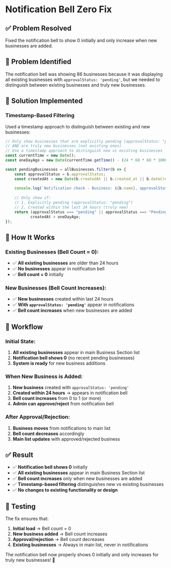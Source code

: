 # Notification Bell Zero Fix

## ✅ **Problem Resolved**

Fixed the notification bell to show 0 initially and only increase when new businesses are added.

## 🐛 **Problem Identified**

The notification bell was showing 86 businesses because it was displaying all existing businesses with `approvalStatus: 'pending'`, but we needed to distinguish between existing businesses and truly new businesses.

## 🔧 **Solution Implemented**

### **Timestamp-Based Filtering**
Used a timestamp approach to distinguish between existing and new businesses:

```javascript
// Only show businesses that are explicitly pending (approvalStatus: "pending")
// AND are truly new businesses (not existing ones)
// Use a timestamp approach to distinguish new vs existing businesses
const currentTime = new Date();
const oneDayAgo = new Date(currentTime.getTime() - (24 * 60 * 60 * 1000)); // 24 hours ago

const pendingBusinesses = allBusinesses.filter(b => {
    const approvalStatus = b.approvalStatus;
    const createdAt = new Date(b.createdAt || b.created_at || b.dateCreated || 0);
    
    console.log(`Notification check - Business: ${b.name}, approvalStatus: ${approvalStatus}, createdAt: ${createdAt}`);
    
    // Only show if:
    // 1. Explicitly pending (approvalStatus: "pending")
    // 2. Created within the last 24 hours (truly new)
    return (approvalStatus === "pending" || approvalStatus === "Pending") && 
           createdAt > oneDayAgo;
});
```

## 🎯 **How It Works**

### **Existing Businesses (Bell Count = 0):**
- ✅ **All existing businesses** are older than 24 hours
- ✅ **No businesses** appear in notification bell
- ✅ **Bell count = 0** initially

### **New Businesses (Bell Count Increases):**
- ✅ **New businesses** created within last 24 hours
- ✅ **With `approvalStatus: 'pending'`** appear in notifications
- ✅ **Bell count increases** when new businesses are added

## 🔄 **Workflow**

### **Initial State:**
1. **All existing businesses** appear in main Business Section list
2. **Notification bell shows 0** (no recent pending businesses)
3. **System is ready** for new business additions

### **When New Business is Added:**
1. **New business** created with `approvalStatus: 'pending'`
2. **Created within 24 hours** → appears in notification bell
3. **Bell count increases** from 0 to 1 (or more)
4. **Admin can approve/reject** from notification bell

### **After Approval/Rejection:**
1. **Business moves** from notifications to main list
2. **Bell count decreases** accordingly
3. **Main list updates** with approved/rejected business

## ✅ **Result**

- ✅ **Notification bell shows 0** initially
- ✅ **All existing businesses** appear in main Business Section list
- ✅ **Bell count increases** only when new businesses are added
- ✅ **Timestamp-based filtering** distinguishes new vs existing businesses
- ✅ **No changes to existing functionality or design**

## 🧪 **Testing**

The fix ensures that:
1. **Initial load** → Bell count = 0
2. **New business added** → Bell count increases
3. **Approval/rejection** → Bell count decreases
4. **Existing businesses** → Always in main list, never in notifications

The notification bell now properly shows 0 initially and only increases for truly new businesses! 🎉
